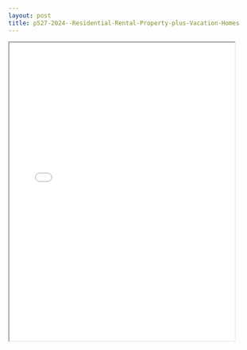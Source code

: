 ```yaml
---
layout: post
title: p527-2024--Residential-Rental-Property-plus-Vacation-Homes
---
```


<div class="pdf-container">
<iframe src="/ea/_pdf-2-md/p527-2024--Residential-Rental-Property-plus-Vacation-Homes.pdf" height="600" width="90%" allowFullScreen="true"></iframe>
</div>

